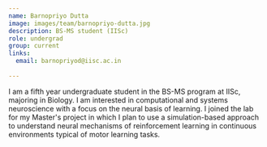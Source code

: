 ```yaml
---
name: Barnopriyo Dutta
image: images/team/barnopriyo-dutta.jpg
description: BS-MS student (IISc)
role: undergrad
group: current
links:
  email: barnopriyod@iisc.ac.in
  
---
```


 I am a fifth year undergraduate student in the BS-MS program at IISc, majoring in Biology. I am interested in computational and systems neuroscience with a focus on the neural basis of learning. I joined the lab for my Master's project in which I plan to use a simulation-based approach to understand neural mechanisms of reinforcement learning in continuous environments typical of motor learning tasks.